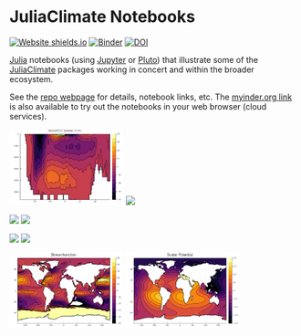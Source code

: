 # JuliaClimate Notebooks

[![Website shields.io](https://img.shields.io/website-up-down-green-red/http/JuliaClimate.github.io/GlobalOceanNotebooks)](https://JuliaClimate.github.io/GlobalOceanNotebooks/)
[![Binder](https://mybinder.org/badge_logo.svg)](https://mybinder.org/v2/gh/JuliaClimate/GlobalOceanNotebooks/master)
[![DOI](https://zenodo.org/badge/147266407.svg)](https://zenodo.org/badge/latestdoi/147266407)

[Julia](https://julialang.org) notebooks (using [Jupyter](https://jupyter.org) or [Pluto](https://plutojl.org)) that illustrate some of the [JuliaClimate](https://github.com/JuliaClimate/) packages working in concert and within the broader ecosystem. 

See the [repo webpage](https://JuliaClimate.github.io/GlobalOceanNotebooks/) for details, notebook links, etc. The [myinder.org link](https://mybinder.org/v2/gh/JuliaClimate/GlobalOceanNotebooks/master) is also available to try out the notebooks in your web browser (cloud services).

<img src="https://github.com/JuliaClimate/GlobalOceanNotebooks/raw/master/OceanTransports/MOC.png" width="200"> <img src="https://user-images.githubusercontent.com/20276764/119210600-0dc9ba00-ba7b-11eb-96c1-e0f5dc75c838.png" width="200"> 

<img src="https://user-images.githubusercontent.com/20276764/135203125-e663713e-48c9-42e0-bbd7-bd4ba222b70a.png" width="200"> <img src="https://user-images.githubusercontent.com/20276764/135203143-ae838319-1a63-4ffe-8f08-1055174b79aa.png
" width="200"> 

<img src="https://user-images.githubusercontent.com/20276764/135203198-a5e2dc49-baee-4d13-a113-5433c074bbff.png" width="200"> <img src="https://user-images.githubusercontent.com/20276764/135203214-ce6caece-13d1-49f3-9a70-7fa63d810e9c.png" width="200"> 

<img src="https://github.com/JuliaClimate/GlobalOceanNotebooks/raw/master/OceanTransports/Streamfunction.png" width="200"> <img src="https://github.com/JuliaClimate/GlobalOceanNotebooks/raw/master/OceanTransports/ScalarPotential.png" width="200">

